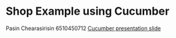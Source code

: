 # Shop Example using Cucumber
Pasin Chearasirisin 6510450712
[Cucumber presentation slide](https://github.com/ladyusa/cucumber-atm/blob/master/cucumber.pdf)
